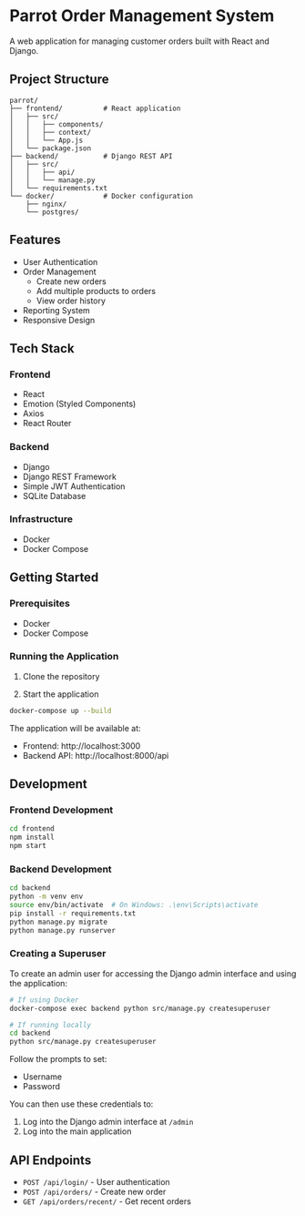 # Parrot Order Management System

A web application for managing customer orders built with React and Django.

## Project Structure 

```
parrot/
├── frontend/          # React application
│   ├── src/
│   │   ├── components/
│   │   ├── context/
│   │   └── App.js
│   └── package.json
├── backend/           # Django REST API
│   ├── src/
│   │   ├── api/
│   │   └── manage.py
│   └── requirements.txt
└── docker/            # Docker configuration
    ├── nginx/
    └── postgres/
```

## Features

- User Authentication
- Order Management
  - Create new orders
  - Add multiple products to orders
  - View order history
- Reporting System
- Responsive Design

## Tech Stack

### Frontend
- React
- Emotion (Styled Components)
- Axios
- React Router

### Backend
- Django
- Django REST Framework
- Simple JWT Authentication
- SQLite Database

### Infrastructure
- Docker
- Docker Compose

## Getting Started

### Prerequisites
- Docker
- Docker Compose

### Running the Application

1. Clone the repository 

2. Start the application
```bash
docker-compose up --build
```

The application will be available at:
- Frontend: http://localhost:3000
- Backend API: http://localhost:8000/api

## Development

### Frontend Development
```bash
cd frontend
npm install
npm start
```

### Backend Development
```bash
cd backend
python -m venv env
source env/bin/activate  # On Windows: .\env\Scripts\activate
pip install -r requirements.txt
python manage.py migrate
python manage.py runserver
```

### Creating a Superuser

To create an admin user for accessing the Django admin interface and using the application:

```bash
# If using Docker
docker-compose exec backend python src/manage.py createsuperuser

# If running locally
cd backend
python src/manage.py createsuperuser
```

Follow the prompts to set:
- Username
- Password

You can then use these credentials to:
1. Log into the Django admin interface at `/admin`
2. Log into the main application

## API Endpoints

- `POST /api/login/` - User authentication
- `POST /api/orders/` - Create new order
- `GET /api/orders/recent/` - Get recent orders
